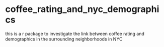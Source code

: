 # coffee_rating_and_nyc_demographics
this is a r package to investigate the link between coffee rating and demographics in the surrounding neighborhoods in NYC
